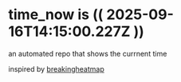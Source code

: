 # time_now is (( 2025-09-16T14:15:00.227Z ))

an automated repo that shows the currnent time

inspired by [breakingheatmap](https://github.com/breakingheatmap/breakingheatmap)